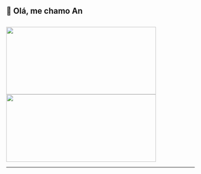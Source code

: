 ## 👋 Olá, me chamo An

  ##
<div>
  <a href="https://github.com/krittz">
  <img width="400px" height="180em" src="https://github-readme-stats.vercel.app/api?username=neverzitha&show_icons=true&theme=synthwave&include_all_commits=true&count_private=true"/>
  <img width="400px" height="180em" src="https://github-readme-stats.vercel.app/api/top-langs/?username=neverzitha&layout=compact&langs_count=7&theme=synthwave"/>
</div>
   <hr>
  <div style="display: inline_block"><br>
</div>

  

